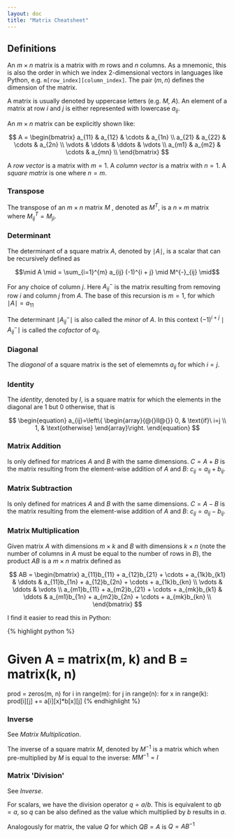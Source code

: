```yaml
---
layout: doc
title: "Matrix Cheatsheet"
---
```


## Definitions

An $m \times n$ matrix is a matrix with $m$ rows and $n$ columns. As a mnemonic, this is also the order in which we index 2-dimensional vectors in languages like Python, e.g. `m[row_index][column_index]`. The pair $(m, n)$ defines the dimension of the matrix.

A matrix is usually denoted by uppercase letters (e.g. $M$, $A$). An element of a matrix at row $i$ and $j$ is either represented with lowercase $a_{ij}$.

An $m \times n$ matrix can be explicitly shown like:

$$
A = \begin{bmatrix}
    a_{11} & a_{12} & \cdots & a_{1n} \\
    a_{21} & a_{22} & \cdots & a_{2n} \\
    \vdots & \ddots & \ddots & \vdots \\
    a_{m1} & a_{m2} & \cdots & a_{mn} \\
    \end{bmatrix}
$$

A *row vector* is a matrix with $m = 1$. A *column vector* is a matrix with $n = 1$. A *square matrix* is one where $n = m$.

### Transpose

The transpose of an $m \times n$ matrix $M$ , denoted as $M^T$, is a $n \times m$ matrix where $M_{ij}^T = M_{ji}$.

### Determinant

The determinant of a square matrix $A$, denoted by $\mid A \mid$, is a scalar that can be recursively defined as

$$\mid A \mid = \sum_{i=1}^{m}  a_{ij} (-1)^{i + j} \mid M^{-}_{ij} \mid$$

For any choice of column $j$. Here $A_{ij}^{-}$ is the matrix resulting from removing row $i$ and column $j$ from $A$. The base of this recursion is $m = 1$, for which $\mid A \mid = a_{11}$

The determinant $\mid A_{ij}^{-} \mid$ is also called the *minor* of $A$. In this context $(-1)^{i + j} \mid A_{ij}^{-} \mid$ is called the *cofactor* of $a_{ij}$.

### Diagonal

The *diagonal* of a square matrix is the set of elememnts $a_{ij}$ for which $i = j$.

### Identity

The *identity*, denoted by $I$, is a square matrix for which the elements in the diagonal are 1 but 0 otherwise, that is

$$
\begin{equation}
  a_{ij}=\left\{
  \begin{array}{@{}ll@{}}
    0, & \text{if}\ i=j \\
    1, & \text{otherwise}
  \end{array}\right.
\end{equation}
$$

### Matrix Addition

Is only defined for matrices $A$ and $B$ with the same dimensions. $C = A + B$ is the matrix resulting from the element-wise addition of $A$ and $B$: $c_{ij} = a_{ij} + b_{ij}$.

### Matrix Subtraction

Is only defined for matrices $A$ and $B$ with the same dimensions. $C = A - B$ is the matrix resulting from the element-wise addition of $A$ and $B$: $c_{ij} = a_{ij} - b_{ij}$.

### Matrix Multiplication

Given matrix $A$ with dimensions $m \times k$ and $B$ with dimensions $k \times n$ (note the number of columns in $A$ must be equal to the number of rows in $B$), the product $AB$ is a $m \times n$ matrix defined as

$$
AB = \begin{bmatrix}
    a_{11}b_{11} + a_{12}b_{21} + \cdots + a_{1k}b_{k1} & \ddots & a_{11}b_{1n} + a_{12}b_{2n} + \cdots + a_{1k}b_{kn} \\
    \vdots & \ddots & \vdots \\
    a_{m1}b_{11} + a_{m2}b_{21} + \cdots + a_{mk}b_{k1} & \ddots & a_{m1}b_{1n} + a_{m2}b_{2n} + \cdots + a_{mk}b_{kn} \\
    \end{bmatrix}
$$

I find it easier to read this in Python:

{% highlight python %}
# Given A = matrix(m, k) and B = matrix(k, n)
prod = zeros(m, n)
for i in range(m):
    for j in range(n):
        for x in range(k):
            prod[i][j] += a[i][x]*b[x][j]
{% endhighlight %}

### Inverse

See *Matrix Multiplication*.

The inverse of a square matrix $M$, denoted by $M^{-1}$ is a matrix which when pre-multiplied by $M$ is equal to the inverse: $M M^{-1} = I$

### Matrix 'Division'

See *Inverse*.

For scalars, we have the division operator $q = a/b$. This is equivalent to $qb = a$, so $q$ can be also defined as the value which multiplied by $b$ results in $a$.

Analogously for matrix, the value $Q$ for which $QB = A$ is $Q = AB^{-1}$
